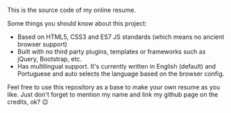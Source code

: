 This is the source code of my online resume.

Some things you should know about this project:
- Based on HTML5, CSS3 and ES7 JS standards (which means no ancient browser support)
- Built with no third party plugins, templates or frameworks such as jQuery, Bootstrap, etc.
- Has multilingual support. It's currently written in English (default) and Portuguese and auto selects the language based on the browser config.

Feel free to use this repository as a base to make your own resume as you like. Just don't forget to mention my name and link my github page on the credits, ok? 😉